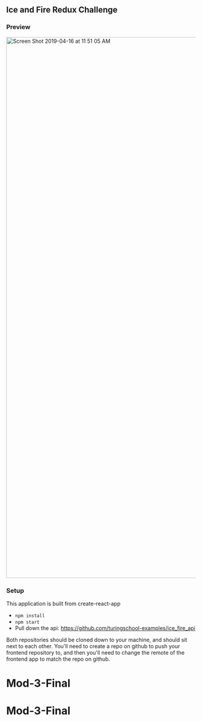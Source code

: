 ## Ice and Fire Redux Challenge

### Preview
<img width="1436" alt="Screen Shot 2019-04-16 at 11 51 05 AM" src="https://user-images.githubusercontent.com/20582868/56232492-21093080-603e-11e9-86ce-0f814854c503.png">

### Setup
  This application is built from create-react-app
* `npm install`
* `npm start`
* Pull down the api: https://github.com/turingschool-examples/ice_fire_api

Both repositories should be cloned down to your machine, and should sit next to
each other. You'll need to create a repo on github to push your frontend
repository to, and then you'll need to change the remote of the frontend app to
match the repo on github.

# Mod-3-Final
# Mod-3-Final
